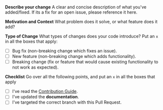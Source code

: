 **Describe your change**
A clear and concise description of what you've added/fixed. If its a fix for an open issue, please reference it here.

**Motivation and Context**
What problem does it solve, or what feature does it add?

**Type of Change**
What types of changes does your code introduce? Put an `x` in all the boxes that apply:
- [ ] Bug fix (non-breaking change which fixes an issue).
- [ ] New feature (non-breaking change which adds functionality).
- [ ] Breaking change (fix or feature that would cause existing functionality to not work as expected).

**Checklist**
Go over all the following points, and put an `x` in all the boxes that apply
- [ ] I've read the [Contribution Guide](https://github.com/chrisnharvey/magicLAMP/blob/master/CONTRIBUTING.md).
- [ ] I've updated the **documentation**.
- [ ] I've targeted the correct branch with this Pull Request.
